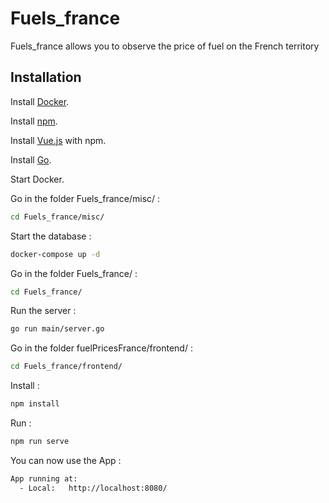# Fuels_france

Fuels_france allows you to observe the price of fuel on the French territory

## Installation

Install [Docker](https://www.docker.com/).

Install [npm](https://www.npmjs.com/).

Install [Vue.js](https://vuejs.org/) with npm.

Install [Go](https://go.dev/).

Start Docker.

Go in the folder Fuels_france/misc/ :

```bash
cd Fuels_france/misc/
```

Start the database :

```bash
docker-compose up -d
```

Go in the folder Fuels_france/ :

```bash
cd Fuels_france/
```

Run the server :

```bash
go run main/server.go
```

Go in the folder fuelPricesFrance/frontend/ :

```bash
cd Fuels_france/frontend/
```

Install :

```bash
npm install
```

Run : 

```bash
npm run serve
```

You can now use the App :

```bash
App running at:
  - Local:   http://localhost:8080/
```
